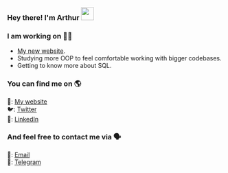 ### Hey there! I'm Arthur <img src="https://media.giphy.com/media/hvRJCLFzcasrR4ia7z/giphy.gif" width="30">

### I am working on 👨‍💻

- [My new website](https://github.com/arthurnunesc/arthurnun.es).<br/>
- Studying more OOP to feel comfortable working with bigger codebases.
- Getting to know more about SQL.

### You can find me on 🌎

🚀: [My website](https://arthurnun.es) <br>
🐦: [Twitter](https://twitter.com/arthurnunesc) <br>
💼: [LinkedIn](https://www.linkedin.com/in/arthurnunesc) <br>

### And feel free to contact me via 🗣

📧: [Email](mailto:arthurnunesc@proton.me) <br>
💬: [Telegram](https://t.me/arthurnunesc) <br>

